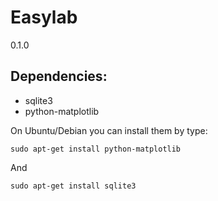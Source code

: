 # Easylab

0.1.0

## Dependencies:


* sqlite3
* python-matplotlib


On Ubuntu/Debian you can install them by type:


    sudo apt-get install python-matplotlib


And


    sudo apt-get install sqlite3
